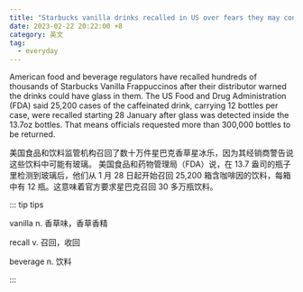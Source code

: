 ```yaml
---
title: "Starbucks vanilla drinks recalled in US over fears they may contain glass"
date: 2023-02-22 20:22:00 +8
category: 英文
tag:
  - everyday
---
```


American food and beverage regulators have recalled hundreds of thousands of Starbucks Vanilla Frappuccinos after their distributor warned the drinks could have glass in them. The US Food and Drug Administration (FDA) said 25,200 cases of the caffeinated drink, carrying 12 bottles per case, were recalled starting 28 January after glass was detected inside the 13.7oz bottles. That means officials requested more than 300,000 bottles to be returned.

美国食品和饮料监管机构召回了数十万件星巴克香草星冰乐，因为其经销商警告说这些饮料中可能有玻璃。 美国食品和药物管理局（FDA）说，在 13.7 盎司的瓶子里检测到玻璃后，他们从 1 月 28 日起开始召回 25,200 箱含咖啡因的饮料，每箱中有 12 瓶。这意味着官方要求星巴克召回 30 多万瓶饮料。

::: tip tips

vanilla n. 香草味，香草香精

recall v. 召回，收回

beverage n. 饮料

:::
